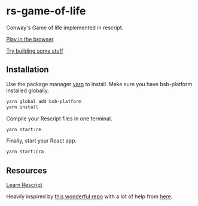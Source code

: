 # rs-game-of-life

Conway's Game of life implemented in rescript.

[Play in the browser](https://josh-klimaszewski.github.io/rs-game-of-life/)

[Try building some stuff](http://www.conwaylife.com/ref/lexicon/lex.htm)

## Installation

Use the package manager [yarn](https://yarnpkg.com/) to install.
Make sure you have bsb-platform installed globally.

```bash
yarn global add bsb-platform
yarn install
```

Compile your Rescript files in one terminal.

```bash
yarn start:re
```

Finally, start your React app.

```bash
yarn start:cra
```

## Resources

[Learn Rescript](https://rescript-lang.org/)

Heavily inspired by [this wonderful repo](https://github.com/alanrsoares/rescript-game-of-life) with a lot of help from [here](https://dusty.phillips.codes/2021/01/28/setting-up-a-rescript-create-react-app-from-scratch/).
